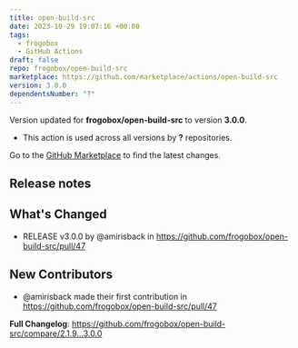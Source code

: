 ```yaml
---
title: open-build-src
date: 2023-10-29 19:07:16 +00:00
tags:
  - frogobox
  - GitHub Actions
draft: false
repo: frogobox/open-build-src
marketplace: https://github.com/marketplace/actions/open-build-src
version: 3.0.0
dependentsNumber: "?"
---
```



Version updated for **frogobox/open-build-src** to version **3.0.0**.
- This action is used across all versions by **?** repositories.

Go to the [GitHub Marketplace](https://github.com/marketplace/actions/open-build-src) to find the latest changes.

## Release notes

## What's Changed
* RELEASE v3.0.0 by @amirisback in https://github.com/frogobox/open-build-src/pull/47

## New Contributors
* @amirisback made their first contribution in https://github.com/frogobox/open-build-src/pull/47

**Full Changelog**: https://github.com/frogobox/open-build-src/compare/2.1.9...3.0.0
